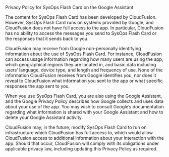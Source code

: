 Privacy Policy for SysOps Flash Card on the Google Assistant

The content for SysOps Flash Card has been developed by CloudFusion. However, SysOps Flash Card runs on systems provided by Google, and CloudFusion does not have full access to the app. In particular, CloudFusion has no ability to access the messages you send to SysOps Flash Card or the responses that it sends back to you.

CloudFusion may receive from Google non-personally identifying information about the use of SysOps Flash Card. For instance, CloudFusion can access usage information regarding how many users are using the app, which geographical regions they are located in, and basic data including users’ language, device type, and length and frequency of use. None of the information CloudFusion receives from Google identifies you, nor does it reveal to CloudFusion what information you sent to the app or what specific responses the app sent to you.

When you use SysOps Flash Card, you are also using the Google Assistant, and the Google Privacy Policy describes how Google collects and uses data about your use of the app. You may wish to consult Google’s documentation regarding what information is shared with your Google Assistant and how to delete your Google Assistant activity.

CloudFusion may, in the future, modify SysOps Flash Card to run on infrastructure which CloudFusion has full access to, which would allow CloudFusion access to additional information about your interaction with the app. Should that occur, CloudFusion will comply with its obligations under applicable privacy law, including updating this Privacy Policy as required.
